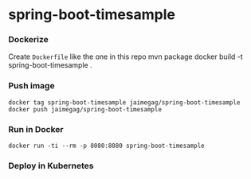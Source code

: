 # spring-boot-timesample

### Dockerize
Create `Dockerfile` like the one in this repo
    mvn package
    docker build -t spring-boot-timesample .

### Push image
    docker tag spring-boot-timesample jaimegag/spring-boot-timesample
    docker push jaimegag/spring-boot-timesample

### Run in Docker
    docker run -ti --rm -p 8080:8080 spring-boot-timesample

### Deploy in Kubernetes
